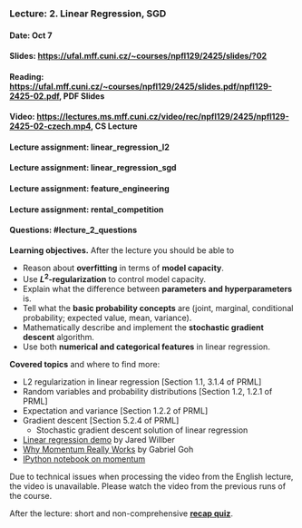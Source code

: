 ### Lecture: 2. Linear Regression, SGD
#### Date: Oct 7
#### Slides: https://ufal.mff.cuni.cz/~courses/npfl129/2425/slides/?02
#### Reading: https://ufal.mff.cuni.cz/~courses/npfl129/2425/slides.pdf/npfl129-2425-02.pdf, PDF Slides
#### Video: https://lectures.ms.mff.cuni.cz/video/rec/npfl129/2425/npfl129-2425-02-czech.mp4, CS Lecture
#### Lecture assignment: linear_regression_l2
#### Lecture assignment: linear_regression_sgd
#### Lecture assignment: feature_engineering
#### Lecture assignment: rental_competition
#### Questions: #lecture_2_questions

**Learning objectives.** After the lecture you should be able to

- Reason about **overfitting** in terms of **model capacity**.
- Use **$L^2$-regularization** to control model capacity.
- Explain what the difference between **parameters and hyperparameters** is.
- Tell what the **basic probability concepts** are (joint, marginal, conditional probability; expected value, mean, variance).
- Mathematically describe and implement the **stochastic gradient descent** algorithm.
- Use both **numerical and categorical features** in linear regression.

**Covered topics** and where to find more:

- L2 regularization in linear regression [Section 1.1, 3.1.4 of PRML]
- Random variables and probability distributions [Section 1.2, 1.2.1 of PRML]
- Expectation and variance [Section 1.2.2 of PRML]
- Gradient descent [Section 5.2.4 of PRML]
  - Stochastic gradient descent solution of linear regression
- [Linear regression demo](https://mlu-explain.github.io/linear-regression) by Jared Willber
- [Why Momentum Really Works](https://distill.pub/2017/momentum/) by Gabriel Goh
- [IPython notebook on momentum](https://github.com/ufal/npfl129/blob/past-2425/notebooks/gradient.ipynb)

Due to technical issues when processing the video from the English lecture, the video is unavailable. Please watch the video from the previous runs of the course.

After the lecture: short and non-comprehensive [**recap quiz**](http://quest.ms.mff.cuni.cz/class-quiz/quiz/ml_intro_lect02).
